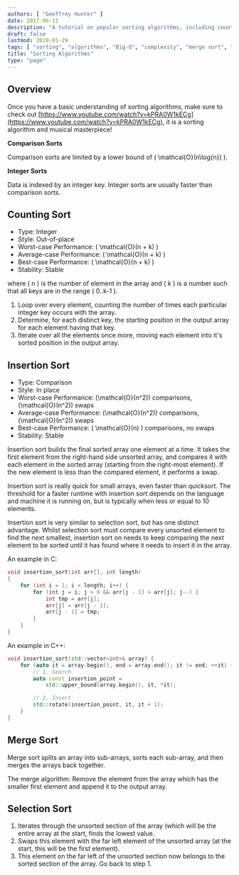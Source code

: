 ```yaml
---
authors: [ "Geoffrey Hunter" ]
date: 2017-06-11
description: "A tutorial on popular sorting algorithms, including counting sort, inserting sort, merge sort, selection sort and more."
draft: false
lastmod: 2019-01-29
tags: [ "sorting", "algorithms", "Big-O", "complexity", "merge sort", "integer sort", "comparison sort", "counting sort", "insertion sort" ]
title: "Sorting Algorithms"
type: "page"
---
```


## Overview

Once you have a basic understanding of sorting algorithms, make sure to check out [https://www.youtube.com/watch?v=kPRA0W1kECg](https://www.youtube.com/watch?v=kPRA0W1kECg), it is a sorting algorithm and musical masterpiece!

**Comparison Sorts**

Comparison sorts are limited by a lower bound of \( \mathcal{O}(n\log{n}) \).

**Integer Sorts**

Data is indexed by an integer key. Integer sorts are usually faster than comparison sorts.


## Counting Sort

* Type: Integer  
* Style: Out-of-place  
* Worst-case Performance: \( \mathcal{O}(n + k) \)
* Average-case Performance: \( \mathcal{O}(n + k) \)
* Best-case Performance: \( \mathcal{O}(n + k) \)
* Stability: Stable

where \( n \) is the number of element in the array and \( k \) is a number such that all keys are in the range \( 0..k-1 \).

1. Loop over every element, counting the number of times each particular integer key occurs with the array.
2. Determine, for each distinct key, the starting position in the output array for each element having that key.
3. Iterate over all the elements once more, moving each element into it's sorted position in the output array.

## Insertion Sort

* Type: Comparison  
* Style: In place  
* Worst-case Performance: \(\mathcal{O}(n^2)\) comparisons, \(\mathcal{O}(n^2)\) swaps  
* Average-case Performance: \(\mathcal{O}(n^2)\) comparisons, \(\mathcal{O}(n^2)\) swaps  
* Best-case Performance: \( \mathcal{O}(n) \) comparisons, no swaps  
* Stability: Stable

Insertion sort builds the final sorted array one element at a time. It takes the first element from the right-hand side unsorted array, and compares it with each element in the sorted array (starting from the right-most element). If the new element is less than the compared element, it performs a swap.

Insertion sort is really quick for small arrays, even faster than quicksort. The threshold for a faster runtime with insertion sort depends on the language and machine it is running on, but is typically when less or equal to 10 elements.

Insertion sort is very similar to selection sort, but has one distinct advantage. Whilst selection sort must compare every unsorted element to find the next smallest, insertion sort on needs to keep comparing the next element to be sorted until it has found where it needs to insert it in the array.

An example in C:

```c    
void insertion_sort(int arr[], int length)
{
    for (int i = 1; i < length; i++) {
        for (int j = i; j > 0 && arr[j - 1] > arr[j]; j--) {
            int tmp = arr[j];
            arr[j] = arr[j - 1];
            arr[j - 1] = tmp;
        }
    }
}
```

An example in C++:

```c++    
void insertion_sort(std::vector<int>& array) {
    for (auto it = array.begin(), end = array.end(); it != end; ++it) {
        // 1. Search
        auto const insertion_point =
            std::upper_bound(array.begin(), it, *it);

        // 2. Insert
        std::rotate(insertion_point, it, it + 1);
    }
}
```

## Merge Sort

Merge sort splits an array into sub-arrays, sorts each sub-array, and then merges the arrays back together.

The merge algorithm: Remove the element from the array which has the smaller first element and append it to the output array.

## Selection Sort

1. Iterates through the unsorted section of the array (which will be the entire array at the start, finds the lowest value.
2. Swaps this element with the far left element of the unsorted array (at the start, this will be the first element).
3. This element on the far left of the unsorted section now belongs to the sorted section of the array. Go back to step 1.

